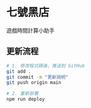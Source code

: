 # 七號黑店

遊戲時間計算小助手

## 更新流程

```bash
# 1. 修改程式碼後，推送到 GitHub
git add .
git commit -m "更新說明"
git push origin main

# 2. 重新部署
npm run deploy
```
